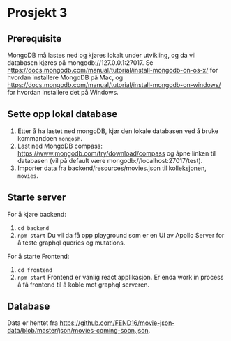 # Prosjekt 3

## Prerequisite

MongoDB må lastes ned og kjøres lokalt under utvikling, og da vil databasen kjøres på mongodb://127.0.0.1:27017. Se https://docs.mongodb.com/manual/tutorial/install-mongodb-on-os-x/ for hvordan installere MongoDB på Mac, og https://docs.mongodb.com/manual/tutorial/install-mongodb-on-windows/ for hvordan installere det på Windows.

## Sette opp lokal database

1. Etter å ha lastet ned mongoDB, kjør den lokale databasen ved å bruke kommandoen `mongosh`.
2. Last ned MongoDB compass: https://www.mongodb.com/try/download/compass og åpne linken til databasen (vil på default være mongodb://localhost:27017/test).
3. Importer data fra backend/resources/movies.json til kolleksjonen, `movies`.

## Starte server

For å kjøre backend:

1.  `cd backend`
2.  `npm start`
    Du vil da få opp playground som er en UI av Apollo Server for å teste graphql queries og mutations.

For å starte Frontend:

1. `cd frontend`
2. `npm start`
   Frontend er vanlig react applikasjon. Er enda work in process å få frontend til å koble mot graphql serveren.

## Database

Data er hentet fra https://github.com/FEND16/movie-json-data/blob/master/json/movies-coming-soon.json.
